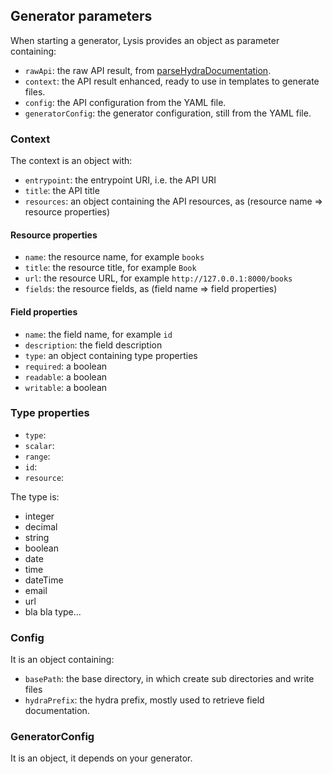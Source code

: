 ## Generator parameters

When starting a generator, Lysis provides an object as parameter containing:

- `rawApi`: the raw API result, from [parseHydraDocumentation](https://github.com/api-platform/api-doc-parser).
- `context`: the API result enhanced, ready to use in templates to generate files.
- `config`: the API configuration from the YAML file.
- `generatorConfig`: the generator configuration, still from the YAML file.

### Context

The context is an object with:

- `entrypoint`: the entrypoint URI, i.e. the API URI
- `title`: the API title
- `resources`: an object containing the API resources, as (resource name => resource properties)

#### Resource properties

- `name`: the resource name, for example `books`
- `title`: the resource title, for example `Book`
- `url`: the resource URL, for example `http://127.0.0.1:8000/books`
- `fields`: the resource fields, as (field name => field properties)

#### Field properties

- `name`: the field name, for example `id`
- `description`: the field description
- `type`: an object containing type properties
- `required`: a boolean
- `readable`: a boolean
- `writable`: a boolean

### Type properties

- `type`:
- `scalar`:
- `range`:
- `id`:
- `resource`:

The type is:

- integer
- decimal
- string
- boolean
- date
- time
- dateTime
- email
- url
- bla bla type...


### Config

It is an object containing:

- `basePath`: the base directory, in which create sub directories and write files
- `hydraPrefix`: the hydra prefix, mostly used to retrieve field documentation.

### GeneratorConfig

It is an object, it depends on your generator.
